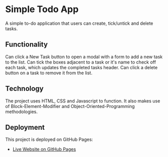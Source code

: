 # Simple Todo App

A simple to-do application that users can create, tick/untick and delete tasks.

## Functionality

Can click a New Task button to open a modal with a form to add a new task to the list. Can tick the boxes adjacent to a task or it's name to check off each task, which updates the completed tasks header. Can click a delete button on a task to remove it from the list.

## Technology

The project uses HTML, CSS and Javascript to function. It also makes use of Block-Element-Modifier and Object-Oriented-Programming methodologies.

## Deployment

This project is deployed on GitHub Pages:

- [Live Website on GitHub Pages](https://a7ic3.github.io/se_project_todo-app/)
